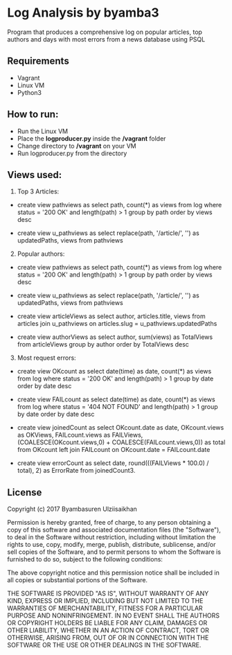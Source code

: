 # Log Analysis by byamba3
Program that produces a comprehensive log on popular articles, top authors and days with most errors from a news database using PSQL

## Requirements
- Vagrant
- Linux VM
- Python3

## How to run:
- Run the Linux VM
- Place the **logproducer.py** inside the **/vagrant** folder
- Change directory to **/vagrant** on your VM
- Run logproducer.py from the directory

## Views used:

1. Top 3 Articles: 

- create view pathviews as select path, count(*) as views from log where status = '200 OK' and length(path) > 1 group by path order by views desc

- create view u_pathviews as select replace(path, '/article/', '') as updatedPaths, views from pathviews

2. Popular authors:

- create view pathviews as select path, count(*) as views from log where status = '200 OK' and length(path) > 1 group by path order by views desc

- create view u_pathviews as select replace(path, '/article/', '') as updatedPaths, views from pathviews

- create view articleViews as select author, articles.title, views from articles join u_pathviews on articles.slug = u_pathviews.updatedPaths

- create view authorViews as select author, sum(views) as TotalViews from articleViews group by author order by TotalViews desc

3. Most request errors:

- create view OKcount as select date(time) as date, count(*) as views from log where status = '200 OK' and length(path) > 1 group by date order by date desc

- create view FAILcount as select date(time) as date, count(*) as views from log where status = '404 NOT FOUND' and length(path) > 1 group by date order by date desc

- create view joinedCount as select OKcount.date as date, OKcount.views as OKViews, FAILcount.views as FAILViews, (COALESCE(OKcount.views,0) + COALESCE(FAILcount.views,0)) as total from OKcount left join FAILcount on OKcount.date = FAILcount.date

- create view errorCount as select date, round(((FAILViews * 100.0) / total), 2) as ErrorRate from joinedCount3. 

## License

Copyright (c) 2017 Byambasuren Ulziisaikhan

Permission is hereby granted, free of charge, to any person obtaining a copy
of this software and associated documentation files (the "Software"), to deal
in the Software without restriction, including without limitation the rights
to use, copy, modify, merge, publish, distribute, sublicense, and/or sell
copies of the Software, and to permit persons to whom the Software is
furnished to do so, subject to the following conditions:

The above copyright notice and this permission notice shall be included in all
copies or substantial portions of the Software.

THE SOFTWARE IS PROVIDED "AS IS", WITHOUT WARRANTY OF ANY KIND, EXPRESS OR
IMPLIED, INCLUDING BUT NOT LIMITED TO THE WARRANTIES OF MERCHANTABILITY,
FITNESS FOR A PARTICULAR PURPOSE AND NONINFRINGEMENT. IN NO EVENT SHALL THE
AUTHORS OR COPYRIGHT HOLDERS BE LIABLE FOR ANY CLAIM, DAMAGES OR OTHER
LIABILITY, WHETHER IN AN ACTION OF CONTRACT, TORT OR OTHERWISE, ARISING FROM,
OUT OF OR IN CONNECTION WITH THE SOFTWARE OR THE USE OR OTHER DEALINGS IN THE
SOFTWARE.
